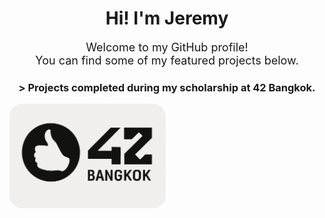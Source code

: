 <h1 align="center">Hi! I'm Jeremy</h1>

<p align="center" style="font-size: 18px;">
  Welcome to my GitHub profile!<br>
  You can find some of my featured projects below.
</p>

<h3 align="center"> > Projects completed during my scholarship at 42 Bangkok.</h3>

<p align="left">
  <a href="https://github.com/Hotaruban/Hotaruban/tree/main/42Bangkok">
    <img
      src="visit_card_42_bangkok.png"
      alt="42 Bangkok"
      width="250px"
    />
  </a>
</p>
